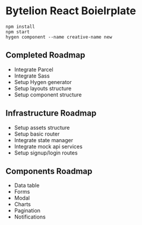 # Bytelion React Boielrplate

```
npm install
npm start
hygen component --name creative-name new
```

## Completed Roadmap
* Integrate Parcel
* Integrate Sass
* Setup Hygen generator
* Setup layouts structure
* Setup component structure

## Infrastructure Roadmap
* Setup assets structure
* Setup basic router
* Integrate state manager
* Integrate mock api services
* Setup signup/login routes

## Components Roadmap
* Data table
* Forms
* Modal
* Charts
* Pagination
* Notifications